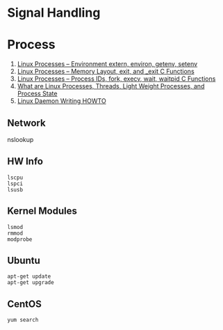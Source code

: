 # Signal Handling

# Process
1. [Linux Processes – Environment extern, environ, getenv, setenv](http://www.thegeekstuff.com/2012/03/linux-processes-environment/)
2. [Linux Processes – Memory Layout, exit, and _exit C Functions](http://www.thegeekstuff.com/2012/03/linux-processes-memory-layout/)
3. [Linux Processes – Process IDs, fork, execv, wait, waitpid C Functions](http://www.thegeekstuff.com/2012/03/c-process-control-functions/)
4. [What are Linux Processes, Threads, Light Weight Processes, and Process State](http://www.thegeekstuff.com/2013/11/linux-process-and-threads/)
5. [Linux Daemon Writing HOWTO](http://www.netzmafia.de/skripten/unix/linux-daemon-howto.html)


## Network
nslookup


## HW Info
```
lscpu
lspci
lsusb
```

## Kernel Modules
```
lsmod
rmmod
modprobe
```

## Ubuntu
```
apt-get update
apt-get upgrade
```

## CentOS

```
yum search
```
